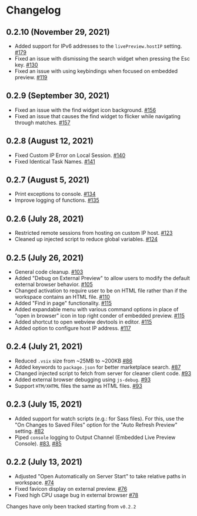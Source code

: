 # Changelog

## 0.2.10 (November 29, 2021)
- Added support for IPv6 addresses to the `livePreview.hostIP` setting. [#179](https://github.com/microsoft/vscode-livepreview/issues/179)
- Fixed an issue with dismissing the search widget when pressing the Esc key. [#130](https://github.com/microsoft/vscode-livepreview/issues/130)
- Fixed an issue with using keybindings when focused on embedded preview. [#119](https://github.com/microsoft/vscode-livepreview/issues/119) 

## 0.2.9 (September 30, 2021)
- Fixed an issue with the find widget icon background. [#156](https://github.com/microsoft/vscode-livepreview/issues/156)
- Fixed an issue that causes the find widget to flicker while navigating through matches. [#157](https://github.com/microsoft/vscode-livepreview/issues/157) 

## 0.2.8 (August 12, 2021)
- Fixed Custom IP Error on Local Session. [#140](https://github.com/microsoft/vscode-livepreview/pull/#140)
- Fixed Identical Task Names. [#141](https://github.com/microsoft/vscode-livepreview/pull/#141)

## 0.2.7 (August 5, 2021)
- Print exceptions to console. [#134](https://github.com/microsoft/vscode-livepreview/pull/134)
- Improve logging of functions. [#135](https://github.com/microsoft/vscode-livepreview/pull/135)

## 0.2.6 (July 28, 2021)
- Restricted remote sessions from hosting on custom IP host. [#123](https://github.com/microsoft/vscode-livepreview/pull/123)
- Cleaned up injected script to reduce global variables. [#124](https://github.com/microsoft/vscode-livepreview/pull/125)

## 0.2.5 (July 26, 2021)
- General code cleanup. [#103](https://github.com/microsoft/vscode-livepreview/pull/103)
- Added "Debug on External Preview" to allow users to modify the default external browser behavior. [#105](https://github.com/microsoft/vscode-livepreview/pull/105)
- Changed activation to require user to be on HTML file rather than if the workspace contains an HTML file. [#110](https://github.com/microsoft/vscode-livepreview/pull/110)
- Added "Find in page" functionality. [#115](https://github.com/microsoft/vscode-livepreview/pull/115)
- Added expandable menu with various command options in place of "open in browser" icon in top right conder of embedded preview. [#115](https://github.com/microsoft/vscode-livepreview/pull/115)
- Added shortcut to open webview devtools in editor. [#115](https://github.com/microsoft/vscode-livepreview/pull/115)
- Added option to configure host IP address. [#117](https://github.com/microsoft/vscode-livepreview/pull/117)

## 0.2.4 (July 21, 2021)
- Reduced `.vsix` size from ~25MB to ~200KB [#86](https://github.com/microsoft/vscode-livepreview/pull/86)
- Added keywords to `package.json` for better marketplace search. [#87](https://github.com/microsoft/vscode-livepreview/pull/87)
- Changed injected script to fetch from server for cleaner client code. [#93](https://github.com/microsoft/vscode-livepreview/pull/93)
- Added external browser debugging using `js-debug`. [#93](https://github.com/microsoft/vscode-livepreview/pull/93)
- Support `HTM/XHTML` files the same as HTML files. [#93](https://github.com/microsoft/vscode-livepreview/pull/93)

## 0.2.3 (July 15, 2021)
- Added support for watch scripts (e.g.: for Sass files). For this, use the "On Changes to Saved Files" option for the "Auto Refresh Preview" setting. [#82](https://github.com/microsoft/vscode-livepreview/pull/82)
- Piped `console` logging to Output Channel (Embedded Live Preview Console). [#83](https://github.com/microsoft/vscode-livepreview/pull/83), [#85](https://github.com/microsoft/vscode-livepreview/pull/85)

## 0.2.2 (July 13, 2021)
- Adjusted "Open Automatically on Server Start" to take relative paths in workspace. [#74](https://github.com/microsoft/vscode-livepreview/pull/74)
- Fixed favicon display on external preview. [#76](https://github.com/microsoft/vscode-livepreview/pull/76)
- Fixed high CPU usage bug in external browser [#78](https://github.com/microsoft/vscode-livepreview/pull/78)


Changes have only been tracked starting from `v0.2.2`
